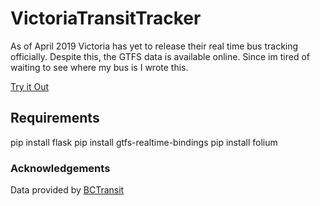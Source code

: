 # VictoriaTransitTracker

As of April 2019 Victoria has yet to release their real time bus tracking officially.  Despite this, the GTFS data is available online.
Since im tired of waiting to see where my bus is I wrote this.

[Try it Out](https://whispering-atoll-97122.herokuapp.com/)

## Requirements

pip install flask
pip install gtfs-realtime-bindings
pip install folium

### Acknowledgements
Data provided by [BCTransit](https://www.bctransit.com/)